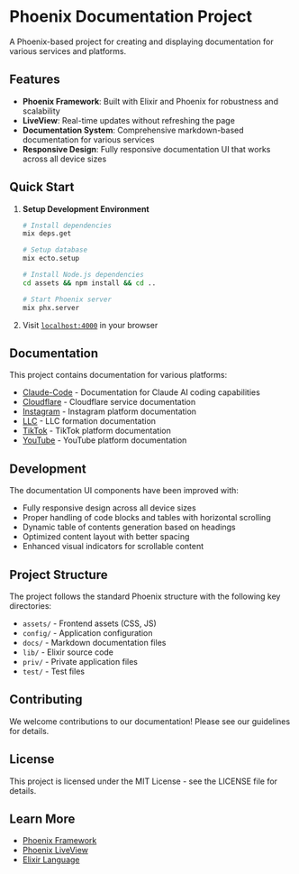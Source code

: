# Phoenix Documentation Project

A Phoenix-based project for creating and displaying documentation for various services and platforms.

## Features

- **Phoenix Framework**: Built with Elixir and Phoenix for robustness and scalability
- **LiveView**: Real-time updates without refreshing the page
- **Documentation System**: Comprehensive markdown-based documentation for various services
- **Responsive Design**: Fully responsive documentation UI that works across all device sizes

## Quick Start

1. **Setup Development Environment**
   ```bash
   # Install dependencies
   mix deps.get
   
   # Setup database
   mix ecto.setup
   
   # Install Node.js dependencies
   cd assets && npm install && cd ..
   
   # Start Phoenix server
   mix phx.server
   ```

2. Visit [`localhost:4000`](http://localhost:4000) in your browser

## Documentation

This project contains documentation for various platforms:

- [Claude-Code](docs/Claude-Code.md) - Documentation for Claude AI coding capabilities
- [Cloudflare](docs/Cloudflare.md) - Cloudflare service documentation
- [Instagram](docs/Instagram.md) - Instagram platform documentation
- [LLC](docs/LLC.md) - LLC formation documentation
- [TikTok](docs/Tiktok.md) - TikTok platform documentation
- [YouTube](docs/Youtube.md) - YouTube platform documentation

## Development

The documentation UI components have been improved with:

- Fully responsive design across all device sizes
- Proper handling of code blocks and tables with horizontal scrolling
- Dynamic table of contents generation based on headings
- Optimized content layout with better spacing
- Enhanced visual indicators for scrollable content

## Project Structure

The project follows the standard Phoenix structure with the following key directories:

- `assets/` - Frontend assets (CSS, JS)
- `config/` - Application configuration
- `docs/` - Markdown documentation files
- `lib/` - Elixir source code
- `priv/` - Private application files
- `test/` - Test files

## Contributing

We welcome contributions to our documentation! Please see our guidelines for details.

## License

This project is licensed under the MIT License - see the LICENSE file for details.

## Learn More

- [Phoenix Framework](https://www.phoenixframework.org/)
- [Phoenix LiveView](https://hexdocs.pm/phoenix_live_view)
- [Elixir Language](https://elixir-lang.org/)
